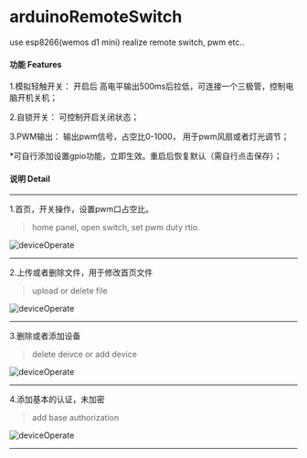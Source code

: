 # arduinoRemoteSwitch
use esp8266(wemos d1 mini) realize remote switch, pwm etc..

#### 功能 Features
1.模拟轻触开关： 开启后 高电平输出500ms后拉低，可连接一个三极管，控制电脑开机关机；

2.自锁开关： 可控制开启关闭状态；

3.PWM输出： 输出pwm信号，占空比0-1000， 用于pwm风扇或者灯光调节；


*可自行添加设置gpio功能，立即生效。重启后恢复默认（需自行点击保存）；

#### 说明 Detail
***

1.首页，开关操作，设置pwm口占空比。
>home panel, open switch, set pwm duty rtio.

![deviceOperate](https://github.com/oocco/arduinoRemoteSwitch/blob/master/readme/homePanel.gif)
***

2.上传或者删除文件，用于修改首页文件
>upload or delete file

![deviceOperate](https://github.com/oocco/arduinoRemoteSwitch/blob/master/readme/filePanel.gif)
***

3.删除或者添加设备
>delete deivce or add device

![deviceOperate](https://github.com/oocco/arduinoRemoteSwitch/blob/master/readme/deviceOperate.gif)
***

4.添加基本的认证，未加密
>add base authorization

![deviceOperate](https://github.com/oocco/arduinoRemoteSwitch/blob/master/readme/passwordSet.gif)
***


